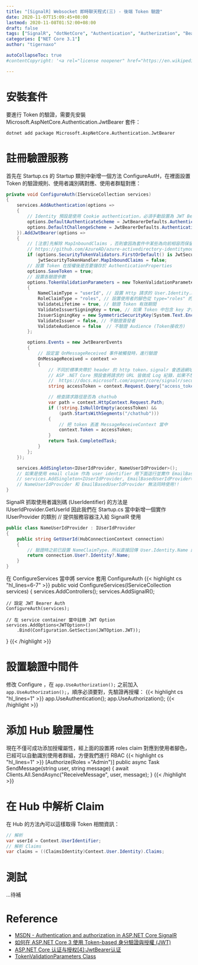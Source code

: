 ```yaml
---
title: "[SignalR] Websocket 即時聊天程式(三) - 後端 Token 驗證"
date: 2020-11-07T15:09:45+08:00
lastmod: 2020-11-08T01:52:00+08:00
draft: false
tags: ["SignalR", "dotNetCore", "Authentication", "Autherization", "Bearor Token"]
categories: ["NET Core 3.1"]
author: "tigernaxo"

autoCollapseToc: true
#contentCopyright: '<a rel="license noopener" href="https://en.wikipedia.org/wiki/Wikipedia:Text_of_Creative_Commons_Attribution-ShareAlike_3.0_Unported_License" target="_blank">Creative Commons Attribution-ShareAlike License</a>'

---
```


# 安裝套件
要進行 Token 的驗證，需要先安裝 Microsoft.AspNetCore.Authentication.JwtBearer 套件：
```shell
dotnet add package Microsoft.AspNetCore.Authentication.JwtBearer
```
# 註冊驗證服務
首先在 Startup.cs 的 Startup 類別中新增一個方法 ConfigureAutH，在裡面設置 Token 的驗證規則、使用者識別碼對應、使用者群駔對應： 
```cs
private void ConfigureAuth(IServiceCollection services)
{
    services.AddAuthentication(options =>
    {
        // Identity 預設是使用 Cookie authentication，必須手動設置為 JWT Bearer Auth:
        options.DefaultAuthenticateScheme = JwtBearerDefaults.AuthenticationScheme;
        options.DefaultChallengeScheme = JwtBearerDefaults.AuthenticationScheme;
    }).AddJwtBearer(options =>
    {
        // [注意]先解除 MapInboundClaims ，否則會因為套件中某些為向前相容而保留的 legacy code 使得 RoleClaimType 無法生效
        // https://github.com/AzureAD/azure-activedirectory-identitymodel-extensions-for-dotnet/issues/1214
        if (options.SecurityTokenValidators.FirstOrDefault() is JwtSecurityTokenHandler jwtSecurityTokenHandler)
            jwtSecurityTokenHandler.MapInboundClaims = false;
        // 設置 Token 在授權後是否要儲存於 AuthenticationProperties 
        options.SaveToken = true;
        // 設置各驗證參數
        options.TokenValidationParameters = new TokenValidationParameters
        {
            NameClaimType = "userId", // 設置 Http 請求的 User.Identity.Name、Hub 中 UserIdentifier 取值的  Claim 是 userId
            RoleClaimType = "roles", // 設置使用者的腳色從 type="roles" 的 claims 對應
            ValidateLifetime = true, // 驗證 Token 有效期間
            ValidateIssuerSigningKey = true, // 如果 Token 中包含 key 才需要驗證，一般只有簽章而已
            IssuerSigningKey = new SymmetricSecurityKey(System.Text.Encoding.UTF8.GetBytes(Configuration.GetValue<string>("JWT:SignKey"))),  // SignKey
            ValidateIssuer = false, // 不驗證簽發者
            ValidateAudience = false  // 不驗證 Audience (Token接收方)
        };

        options.Events = new JwtBearerEvents
        {
            // 設定當 OnMessageReceived 事件被觸發時，進行驗證
            OnMessageReceived = context =>
            {
                // 不同於標準夾帶於 header 的 http token，signalr 會透過網址參數發送 access token 
                // ASP .NET Core 預設會將請求的 URL 皆做成 Log 紀錄，如果不想要網址列的 Token 被 Log 記錄下來必須參考
                //  https://docs.microsoft.com/aspnet/core/signalr/security#access-token-logging
                string accessToken = context.Request.Query["access_token"];

                // 檢查請求路徑是否為 chathub
                var path = context.HttpContext.Request.Path;
                if (!string.IsNullOrEmpty(accessToken) &&
                    (path.StartsWithSegments("/chathub")))
                {
                    // 把 token 丟進 MessageReceiveContext 當中
                    context.Token = accessToken;
                }
                return Task.CompletedTask;
            }
        };
    });

    services.AddSingleton<IUserIdProvider, NameUserIdProvider>();
    // 如果是使用 email claim 作為 user identifier 用下面這行並實作 EmailBasedUserIdProvider
    // services.AddSingleton<IUserIdProvider, EmailBasedUserIdProvider>();
    // NameUserIdProvider 和 EmailBasedUserIdProvider 無法同時使用!!
}
```

SignalR 抓取使用者識別碼 (UserIdentifier) 的方法是 IUserIdProvider.GetUserId
因此我們在 Startup.cs 當中新增一個實作 IUserProvider 的類別
// 提供服務容器注入給 SignalR 使用
```cs
public class NameUserIdProvider : IUserIdProvider
{
    public string GetUserId(HubConnectionContext connection)
    {
        // 驗證時之前已設置 NameClaimType，所以直接回傳 User.Identity.Name 即可
        return connection.User?.Identity?.Name;
    }
}
```

在 ConfigureServices 當中將 service 套用 ConfigureAuth
{{< highlight cs "hl_lines=6-7" >}}
public void ConfigureServices(IServiceCollection services)
{
    services.AddControllers();
    services.AddSignalR();

    // 設定 JWT Bearer Auth
    ConfigureAuth(services);

    // 在 service container 當中註冊 JWT Option
    services.AddOptions<JWTOption>()
        .Bind(Configuration.GetSection(JWTOption.JWT));
}
{{< /highlight >}}

# 設置驗證中間件
修改 Configure ，在 ` app.UseAuthorization(); ` 之前加入 ` app.UseAuthorization(); `，順序必須要對，先驗證再授權：
{{< highlight cs "hl_lines=1" >}}
app.UseAuthentication();
app.UseAuthorization();
{{< /highlight >}}

# 添加 Hub 驗證屬性
現在不僅可成功添加授權屬性，經上面的設置將 roles claim 對應到使用者腳色，已經可以自動識別使用者群組，方便我們進行 RBAC
{{< highlight cs "hl_lines=1" >}}
[Authorize(Roles ="Admin")]
public async Task SendMessage(string user, string message)
{
    await Clients.All.SendAsync("ReceiveMessage", user, message);
}
{{< /highlight >}}

# 在 Hub 中解析 Claim
在 Hub 的方法內可以這樣取得 Token 相關資訊：
```cs
// 解析
var userId = Context.UserIdentifier;
// 解析 Claims
var claims = ((ClaimsIdentity)Context.User.Identity).Claims;
```

# 測試
...待補

# Reference
- [MSDN - Authentication and authorization in ASP.NET Core SignalR](https://docs.microsoft.com/en-us/aspnet/core/signalr/authn-and-authz?view=aspnetcore-3.1)
- [如何在 ASP.NET Core 3 使用 Token-based 身分驗證與授權 (JWT)](https://blog.miniasp.com/post/2019/12/16/How-to-use-JWT-token-based-auth-in-aspnet-core-31)
- [ASP.NET Core 认证与授权[4]:JwtBearer认证](https://www.cnblogs.com/RainingNight/p/jwtbearer-authentication-in-asp-net-core.html)
- [TokenValidationParameters Class](https://docs.microsoft.com/en-us/dotnet/api/microsoft.identitymodel.tokens.tokenvalidationparameters?view=azure-dotnet)